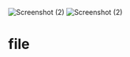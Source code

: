 ![Screenshot (2)](https://user-images.githubusercontent.com/90151859/132137350-6b3911ca-d6af-4641-ac16-1ef67327b21c.png)
![Screenshot (2)](https://user-images.githubusercontent.com/90151859/132137351-6e58bc97-d30a-4ae4-ab81-ad01c0292e52.png)
# file
